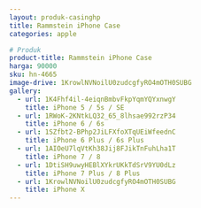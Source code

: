 ```yaml
---
layout: produk-casinghp
title: Rammstein iPhone Case
categories: apple

# Produk
product-title: Rammstein iPhone Case
harga: 90000
sku: hn-4665
image-drive: 1KrowlNVNoilU0zudcgfyRO4mOTH0SUBG
gallery:
  - url: 1K4Fhf4il-4eiqnBmbvFkpYqmYQYxnwgY
    title: iPhone 5 / 5s / SE
  - url: 1RWoK-2KNtkLQ32_65_8lhsae992rzP34
    title: iPhone 6 / 6s
  - url: 1SZfbt2-BPhp2JiLFXfoXTqUEiWfeednC
    title: iPhone 6 Plus / 6s Plus
  - url: 1AIOeU7lqVtKh38Jij8FJikTnFuhLha1T
    title: iPhone 7 / 8
  - url: 1DtiSH9uwyHEBlXYkrUKkTdSrV9YU0dLz
    title: iPhone 7 Plus / 8 Plus
  - url: 1KrowlNVNoilU0zudcgfyRO4mOTH0SUBG
    title: iPhone X
---
```

